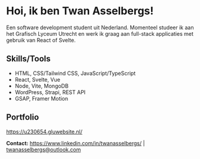# Hoi, ik ben Twan Asselbergs!

Een software development student uit Nederland. Momenteel studeer ik aan het Grafisch Lyceum Utrecht en werk ik graag aan full-stack applicaties met gebruik van React of Svelte.

## Skills/Tools
- HTML, CSS/Tailwind CSS, JavaScript/TypeScript
- React, Svelte, Vue
- Node, Vite, MongoDB
- WordPress, Strapi, REST API
- GSAP, Framer Motion

## Portfolio

https://u230654.gluwebsite.nl/

**Contact:** https://www.linkedin.com/in/twanasselbergs/ | twanasselbergs@outlook.com
